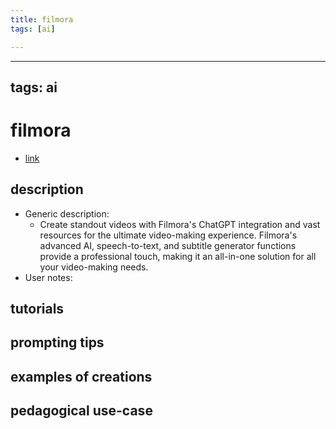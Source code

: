 ```yaml
---
title: filmora
tags: [ai]

---
```


---
tags: ai 
---


# filmora


* [link](https://filmora.wondershare.com/create-ai-generated-video-with-chatgpt.html?utm_source=article&utm_medium=fxen&sscid=41k7_13hzsb)

## description
* Generic description: 
    * Create standout videos with Filmora's ChatGPT integration and vast resources for the ultimate video-making experience. Filmora's advanced AI, speech-to-text, and subtitle generator functions provide a professional touch, making it an all-in-one solution for all your video-making needs.
* User notes:

## tutorials

## prompting tips

## examples of creations 

## pedagogical use-case 
